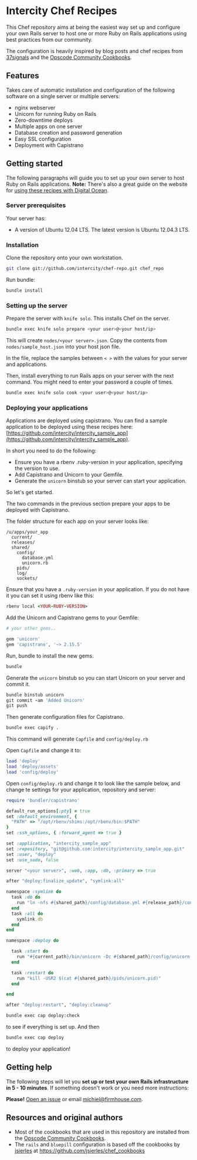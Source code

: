 Intercity Chef Recipes
======================

This Chef repository aims at being the easiest way set up and configure your own Rails server
to host one or more Ruby on Rails applications using best
practices from our community.

The configuration is heavily inspired by blog posts and chef recipes
from [37signals](http://37signals.com) and the
[Opscode Community Cookbooks](http://community.opscode.com).

## Features

Takes care of automatic installation and configuration of the following software
on a single server or multiple servers:

* nginx webserver
* Unicorn for running Ruby on Rails
* Zero-downtime deploys
* Multiple apps on one server
* Database creation and password generation
* Easy SSL configuration
* Deployment with Capistrano

## Getting started

The following paragraphs will guide you to set up your own server to host Ruby on Rails applications. **Note:** There's also a great guide on the website for [using these recipes with Digital Ocean](http://www.intercityup.com/guides/rails-chef-digitalocean).

### Server prerequisites

Your server has:

* A version of Ubuntu 12.04 LTS. The latest version is Ubuntu 12.04.3 LTS.

### Installation

Clone the repository onto your own workstation.

```sh
git clone git://github.com/intercity/chef-repo.git chef_repo
```

Run bundle:

```sh
bundle install
```

### Setting up the server

Prepare the server with `knife solo`. This installs Chef on the server.

```sh
bundle exec knife solo prepare <your user>@<your host/ip>
```

This will create `nodes/<your server>.json`. Copy the contents from `nodes/sample_host.json` into
your host json file.

In the file, replace the samples between `< >` with the values for your server and applications.

Then, install everything to run Rails apps on your server with the next command. You might need to enter your password a couple of times.

```sh
bundle exec knife solo cook <your user>@<your host/ip>
```

### Deploying your applications

Applications are deployed using capistrano. You can find a sample application to be deployed using these recipes here: [https://github.com/intercity/intercity_sample_app](https://github.com/intercity/intercity_sample_app).

In short you need to do the following:

- Ensure you have a rbenv .ruby-version in your application, specifying the version to use.
- Add Capistrano and Unicorn to your Gemfile.
- Generate the `unicorn` binstub so your server can start your application.

So let's get started.

The two commands in the previous section prepare your apps to be deployed with
Capistrano.

The folder structure for each app on your server looks like:

```
/u/apps/your_app
  current/
  releases/
  shared/
    config/
      database.yml
      unicorn.rb
    pids/
    log/
    sockets/
```

Ensure that you have a `.ruby-version` in your application. If you do not have it you
can set it using rbenv like this:

```ruby
rbenv local <YOUR-RUBY-VERSION>
```

Add the Unicorn and Capistrano gems to your Gemfile:

```ruby
# your other gems..

gem 'unicorn'
gem 'capistrano', '~> 2.15.5'
```

Run, bundle to install the new gems.

```ruby
bundle
```

Generate the `unicorn` binstub so you can start Unicorn on your server and commit it.

```ruby
bundle binstub unicorn
git commit -am 'Added Unicorn'
git push
```

Then generate configuration files for Capistrano.

```sh
bundle exec capify .
```

This command will generate `Capfile` and `config/deploy.rb`

Open `Capfile` and change it to:

```ruby
load 'deploy'
load 'deploy/assets'
load 'config/deploy'
```

Open `config/deploy.rb` and change it to look like the sample below, and change te settings for your application, repository and server:

```ruby
require 'bundler/capistrano'

default_run_options[:pty] = true
set :default_environment, {
  "PATH" => "/opt/rbenv/shims:/opt/rbenv/bin:$PATH"
}
set :ssh_options, { :forward_agent => true }

set :application, "intercity_sample_app"
set :repository, "git@github.com:intercity/intercity_sample_app.git"
set :user, "deploy"
set :use_sudo, false

server "<your server>", :web, :app, :db, :primary => true

after "deploy:finalize_update", "symlink:all"

namespace :symlink do
  task :db do
    run "ln -nfs #{shared_path}/config/database.yml #{release_path}/config/database.yml"
  end
  task :all do
    symlink.db
  end
end

namespace :deploy do

  task :start do
    run "#{current_path}/bin/unicorn -Dc #{shared_path}/config/unicorn.rb -E #{rails_env} #{current_path}/config.ru"
  end

  task :restart do
    run "kill -USR2 $(cat #{shared_path}/pids/unicorn.pid)"
  end

end

after "deploy:restart", "deploy:cleanup"
```

```sh
bundle exec cap deploy:check
```

to see if everything is set up. And then

```sh
bundle exec cap deploy
```

to deploy your application!

## Getting help

The following steps will let you **set up or test your own Rails infrastructure
in 5 - 10 minutes**. If something doesn't work or you need more instructions:

**Please!** [Open an issue](https://github.com/firmhouse/locomotive-chef-repo/issues) or email [michiel@firmhouse.com](mailto:michiel@firmhouse.com).

## Resources and original authors

* Most of the cookbooks that are used in this repository are installed from the [Opscode Community Cookbooks](http://community.opscode.com).
* The `rails` and `bluepill` configuration is based off the cookbooks by [jsierles](https://github.com/jsierles) at https://github.com/jsierles/chef_cookbooks
